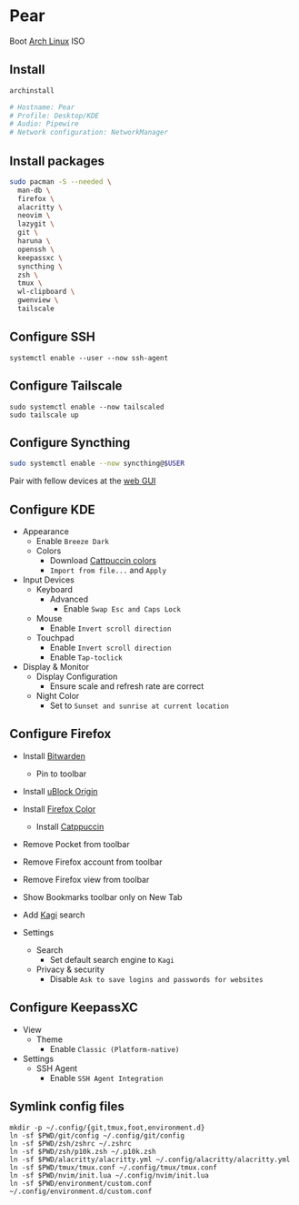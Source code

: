 # Pear

Boot [Arch Linux](https://archlinux.org/download/) ISO

## Install

```sh
archinstall

# Hostname: Pear
# Profile: Desktop/KDE
# Audio: Pipewire
# Network configuration: NetworkManager
```

## Install packages

```sh
sudo pacman -S --needed \
  man-db \
  firefox \
  alacritty \
  neovim \
  lazygit \
  git \
  haruna \
  openssh \
  keepassxc \
  syncthing \
  zsh \
  tmux \
  wl-clipboard \
  gwenview \
  tailscale
```

## Configure SSH

```
systemctl enable --user --now ssh-agent
```

## Configure Tailscale

```
sudo systemctl enable --now tailscaled
sudo tailscale up
```

## Configure Syncthing

```sh
sudo systemctl enable --now syncthing@$USER
```

Pair with fellow devices at the [web GUI](http://localhost:8384)

## Configure KDE
- Appearance
  - Enable `Breeze Dark`
  - Colors
    - Download [Cattpuccin colors](https://github.com/catppuccin/kde/releases/latest/download/Mocha-color-schemes.tar.gz)
    - `Import from file...` and `Apply`
- Input Devices
  - Keyboard
    - Advanced
      - Enable `Swap Esc and Caps Lock`
  - Mouse
    - Enable `Invert scroll direction`
  - Touchpad
    - Enable `Invert scroll direction`
    - Enable `Tap-toclick`
- Display & Monitor
  - Display Configuration
    - Ensure scale and refresh rate are correct
  - Night Color
    - Set to `Sunset and sunrise at current location`

## Configure Firefox

- Install [Bitwarden](https://addons.mozilla.org/en-US/firefox/addon/bitwarden-password-manager/)
    - Pin to toolbar
- Install [uBlock Origin](https://addons.mozilla.org/en-US/firefox/addon/ublock-origin/)
- Install [Firefox Color](https://addons.mozilla.org/en-GB/firefox/addon/firefox-color/)
    - Install [Catppuccin](https://color.firefox.com/?theme=XQAAAAJHBAAAAAAAAABBqYhm849SCicxcUcPX38oKRicm6da8pFtMcajvXaAE3RJ0F_F447xQs-L1kFlGgDKq4IIvWciiy4upusW7OvXIRinrLrwLvjXB37kvhN5ElayHo02fx3o8RrDShIhRpNiQMOdww5V2sCMLAfehhp8u7kT4nh31-_5sD_P8FhlfX9Sdj_brd9hzw5NA_jx4peTGmoiUcikCHxa8Sm8bylvXElo3HHzylyv8f7R7gwkSEe8Mkq_ERB00vhRYSdLVEI7OR2j9y8UtYJhXmmHxXtQ2a2q0wDt9h-Dv7L5NTOL6rXow07mQCwsiafOlEKwLdkeAd2DoxJ1_Pu_amXOiUhOKrOw2DBrS-cIjSXWu9in58J8EBSEno0b4K2apcsY4mww6HdBAXjQjS7PBl1Eoli3qcNvy3o0v-yq9guO7ozjOWAFY-rVMCACPIWLr-pEBHErXolnftBIiOuC_k1brGAscZ579rDSHW_Bf9KewXOw3subWzfX0sPqI5eJLXKKLKfJEuPnm7z6IlEkCi__KG8k0-VIsE0lvbgk_dPXNsl8__ihao0)
- Remove Pocket from toolbar
- Remove Firefox account from toolbar
- Remove Firefox view from toolbar
- Show Bookmarks toolbar only on New Tab
- Add [Kagi](https://kagi.com/) search

- Settings
    - Search
        - Set default search engine to `Kagi`
    - Privacy & security
        - Disable `Ask to save logins and passwords for websites`

## Configure KeepassXC

- View
  - Theme
    - Enable `Classic (Platform-native)`
- Settings
  - SSH Agent
    - Enable `SSH Agent Integration`

## Symlink config files

```
mkdir -p ~/.config/{git,tmux,foot,environment.d}
ln -sf $PWD/git/config ~/.config/git/config
ln -sf $PWD/zsh/zshrc ~/.zshrc
ln -sf $PWD/zsh/p10k.zsh ~/.p10k.zsh
ln -sf $PWD/alacritty/alacritty.yml ~/.config/alacritty/alacritty.yml
ln -sf $PWD/tmux/tmux.conf ~/.config/tmux/tmux.conf
ln -sf $PWD/nvim/init.lua ~/.config/nvim/init.lua
ln -sf $PWD/environment/custom.conf ~/.config/environment.d/custom.conf
```

